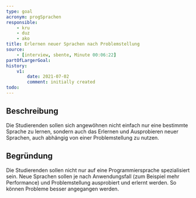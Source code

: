 ```yaml
---
type: goal
acronym: progSprachen
responsible: 
    - kru
    - duz
    - ako
title: Erlernen neuer Sprachen nach Problemstellung
source:
    - [interview, sbente, Minute 00:06:22]
partOfLargerGoal: 
history:
    v1:
        date: 2021-07-02
        comment: initially created
todo: 
---
```


## Beschreibung

Die Studierenden sollen sich angewöhnen nicht einfach nur eine bestimmte Sprache zu lernen, sondern auch das Erlernen und Ausprobieren neuer Sprachen, auch abhängig von einer Problemstellung zu nutzen.

## Begründung

Die Studierenden sollen nicht nur auf eine Programmiersprache spezialisiert sein. Neue Sprachen sollen je nach Anwendungsfall (zum Beispiel mehr Performance) und Problemstellung ausprobiert und erlernt werden. So können Probleme besser angegangen werden.